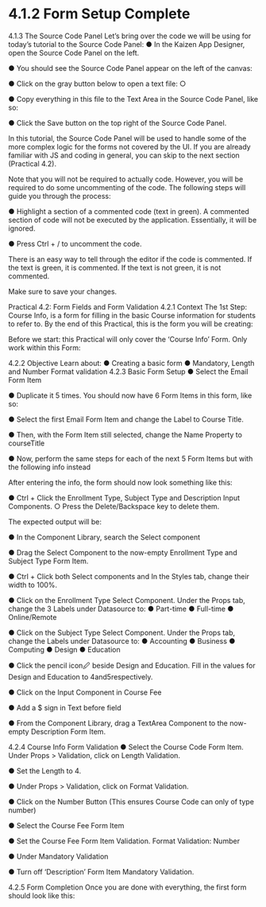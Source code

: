 # 4.1.2 Form Setup Complete







4.1.3 The Source Code Panel 
Let’s bring over the code we will be using for today’s tutorial to the Source Code Panel: 	● In the Kaizen App Designer, open the Source Code Panel on the left.

● You should see the Source Code Panel appear on the left of the canvas:







● Click on the gray button below to open a text file: 	○

● Copy everything in this file to the Text Area in the Source Code Panel, like so:







● Click the Save button on the top right of the Source Code Panel.

In this tutorial, the Source Code Panel will be used to handle some of the more complex logic for the forms not covered by the UI. If you are already familiar with JS and coding in general, you can skip to the next section (Practical 4.2).

Note that you will not be required to actually code. However, you will be required to do some uncommenting of the code. The following steps will guide you through the process:

● Highlight a section of a commented code (text in green). A commented section of code 	will not be executed by the application. Essentially, it will be ignored.







● Press Ctrl + / to uncomment the code.

There is an easy way to tell through the editor if the code is commented. If the text is green, it is commented. If the text is not green, it is not commented.

Make sure to save your changes.







Practical 4.2: Form Fields and Form Validation 
4.2.1 Context 
The 1st Step: Course Info, is a form for filling in the basic Course information for students to refer to. By the end of this Practical, this is the form you will be creating:







Before we start: this Practical will only cover the ‘Course Info’ Form. Only work within this Form:







4.2.2 Objective 
Learn about: 
	● Creating a basic form 
	● Mandatory, Length and Number Format validation 4.2.3 Basic Form Setup 
	● Select the Email Form Item

● Duplicate it 5 times. You should now have 6 Form Items in this form, like so:







● Select the first Email Form Item and change the Label to Course Title.

● Then, with the Form Item still selected, change the Name Property to courseTitle







● Now, perform the same steps for each of the next 5 Form Items but with the following 	info instead

After entering the info, the form should now look something like this:







● Ctrl + Click the Enrollment Type, Subject Type and Description Input Components. 	○ Press the Delete/Backspace key to delete them.

The expected output will be:







● In the Component Library, search the Select component

● Drag the Select Component to the now-empty Enrollment Type and Subject Type 	Form Item.











● Ctrl + Click both Select components and In the Styles tab, change their width to 100%.

● Click on the Enrollment Type Select Component. Under the Props tab, change the 3 	Labels under Datasource to: 
		● Part-time 
		● Full-time 
		● Online/Remote







● Click on the Subject Type Select Component. Under the Props tab, change the Labels 	under Datasource to: 
		● Accounting 
		● Business 
		● Computing 
		● Design 
		● Education

● Click the pencil icon🖉 beside Design and Education. Fill in the values for Design 	and Education to 4and5respectively.















● Click on the Input Component in Course Fee

● Add a $ sign in Text before field

● From the Component Library, drag a TextArea Component to the now-empty 	Description Form Item.







4.2.4 Course Info Form Validation 
	● Select the Course Code Form Item. Under Props > Validation, click on Length 		Validation.

● Set the Length to 4.

● Under Props > Validation, click on Format Validation.







● Click on the Number Button (This ensures Course Code can only of type number)

● Select the Course Fee Form Item

● Set the Course Fee Form Item Validation. Format Validation: Number

● Under Mandatory Validation







● Turn off ‘Description’ Form Item Mandatory Validation.







4.2.5 Form Completion 
Once you are done with everything, the first form should look like this:







